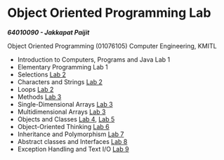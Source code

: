 # Object Oriented Programming Lab

***64010090 - Jakkapat Paijit***

Object Oriented Programming (01076105) Computer Engineering, KMITL
<br>

- Introduction to Computers, Programs and Java Lab 1
- Elementary Programming Lab 1
- Selections [Lab 2](https://github.com/Bourbxn/oop-lab/tree/main/lab-2)
- Characters and Strings [Lab 2](https://github.com/Bourbxn/oop-lab/tree/main/lab-2)
- Loops [Lab 2](https://github.com/Bourbxn/oop-lab/tree/main/lab-2)
- Methods [Lab 3](https://github.com/Bourbxn/oop-lab/tree/main/lab-3)
- Single-Dimensional Arrays [Lab 3](https://github.com/Bourbxn/oop-lab/tree/main/lab-3) 
- Multidimensional Arrays [Lab 3](https://github.com/Bourbxn/oop-lab/tree/main/lab-3) 
- Objects and Classes [Lab 4](https://github.com/Bourbxn/oop-lab/tree/main/lab-4), [Lab 5](https://github.com/Bourbxn/oop-lab/tree/main/lab-5)
- Object-Oriented Thinking [Lab 6](https://github.com/Bourbxn/oop-lab/tree/main/lab-6)
- Inheritance and Polymorphism [Lab 7](https://github.com/Bourbxn/oop-lab/tree/main/lab-7)
- Abstract classes and Interfaces [Lab 8](https://github.com/Bourbxn/oop-lab/tree/main/lab-8)
- Exception Handling and Text I/O [Lab 9](https://github.com/Bourbxn/oop-lab/tree/main/lab-9)
